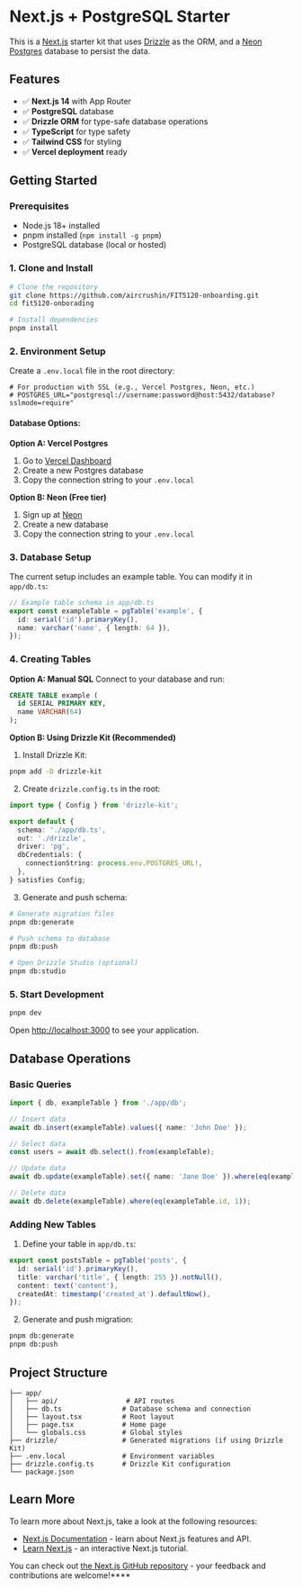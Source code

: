 # Next.js + PostgreSQL Starter

This is a [Next.js](https://nextjs.org/) starter kit that uses [Drizzle](https://orm.drizzle.team) as the ORM, and a [Neon Postgres](https://vercel.com/postgres) database to persist the data.

## Features

- ✅ **Next.js 14** with App Router
- ✅ **PostgreSQL** database
- ✅ **Drizzle ORM** for type-safe database operations
- ✅ **TypeScript** for type safety
- ✅ **Tailwind CSS** for styling
- ✅ **Vercel deployment** ready

## Getting Started

### Prerequisites

- Node.js 18+ installed
- pnpm installed (`npm install -g pnpm`)
- PostgreSQL database (local or hosted)

### 1. Clone and Install

```bash
# Clone the repository
git clone https://github.com/aircrushin/FIT5120-onboarding.git
cd fit5120-onborading

# Install dependencies
pnpm install
```

### 2. Environment Setup

Create a `.env.local` file in the root directory:

```env.local
# For production with SSL (e.g., Vercel Postgres, Neon, etc.)
# POSTGRES_URL="postgresql://username:password@host:5432/database?sslmode=require"
```

#### Database Options:

**Option A: Vercel Postgres**
1. Go to [Vercel Dashboard](https://vercel.com/dashboard)
2. Create a new Postgres database
3. Copy the connection string to your `.env.local`

**Option B: Neon (Free tier)**
1. Sign up at [Neon](https://neon.tech/)
2. Create a new database
3. Copy the connection string to your `.env.local`

### 3. Database Setup

The current setup includes an example table. You can modify it in `app/db.ts`:

```typescript
// Example table schema in app/db.ts
export const exampleTable = pgTable('example', {
  id: serial('id').primaryKey(),
  name: varchar('name', { length: 64 }),
});
```

### 4. Creating Tables

**Option A: Manual SQL**
Connect to your database and run:
```sql
CREATE TABLE example (
  id SERIAL PRIMARY KEY,
  name VARCHAR(64)
);
```

**Option B: Using Drizzle Kit (Recommended)**

1. Install Drizzle Kit:
```bash
pnpm add -D drizzle-kit
```

2. Create `drizzle.config.ts` in the root:
```typescript
import type { Config } from 'drizzle-kit';

export default {
  schema: './app/db.ts',
  out: './drizzle',
  driver: 'pg',
  dbCredentials: {
    connectionString: process.env.POSTGRES_URL!,
  },
} satisfies Config;
```

3. Generate and push schema:
```bash
# Generate migration files
pnpm db:generate

# Push schema to database
pnpm db:push

# Open Drizzle Studio (optional)
pnpm db:studio
```

### 5. Start Development

```bash
pnpm dev
```

Open [http://localhost:3000](http://localhost:3000) to see your application.

## Database Operations

### Basic Queries

```typescript
import { db, exampleTable } from './app/db';

// Insert data
await db.insert(exampleTable).values({ name: 'John Doe' });

// Select data
const users = await db.select().from(exampleTable);

// Update data
await db.update(exampleTable).set({ name: 'Jane Doe' }).where(eq(exampleTable.id, 1));

// Delete data
await db.delete(exampleTable).where(eq(exampleTable.id, 1));
```

### Adding New Tables

1. Define your table in `app/db.ts`:
```typescript
export const postsTable = pgTable('posts', {
  id: serial('id').primaryKey(),
  title: varchar('title', { length: 255 }).notNull(),
  content: text('content'),
  createdAt: timestamp('created_at').defaultNow(),
});
```

2. Generate and push migration:
```bash
pnpm db:generate
pnpm db:push
```

## Project Structure

```
├── app/
│   ├── api/                 # API routes
│   ├── db.ts               # Database schema and connection
│   ├── layout.tsx          # Root layout
│   ├── page.tsx            # Home page
│   └── globals.css         # Global styles
├── drizzle/                # Generated migrations (if using Drizzle Kit)
├── .env.local              # Environment variables
├── drizzle.config.ts       # Drizzle Kit configuration
└── package.json
```

## Learn More

To learn more about Next.js, take a look at the following resources:

- [Next.js Documentation](https://nextjs.org/docs) - learn about Next.js features and API.
- [Learn Next.js](https://nextjs.org/learn) - an interactive Next.js tutorial.

You can check out [the Next.js GitHub repository](https://github.com/vercel/next.js/) - your feedback and contributions are welcome!****